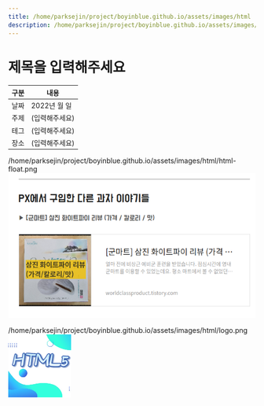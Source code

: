 ```yaml
---
title: /home/parksejin/project/boyinblue.github.io/assets/images/html
description: /home/parksejin/project/boyinblue.github.io/assets/images/html
---
```



제목을 입력해주세요
===


|구분|내용|
|---|---|
|날짜|2022년 월 일|
|주제|(입력해주세요)|
|테그|(입력해주세요)|
|장소|(입력해주세요)|


/home/parksejin/project/boyinblue.github.io/assets/images/html/html-float.png
![이미지](html-float.png)


/home/parksejin/project/boyinblue.github.io/assets/images/html/logo.png
![이미지](logo.png)


